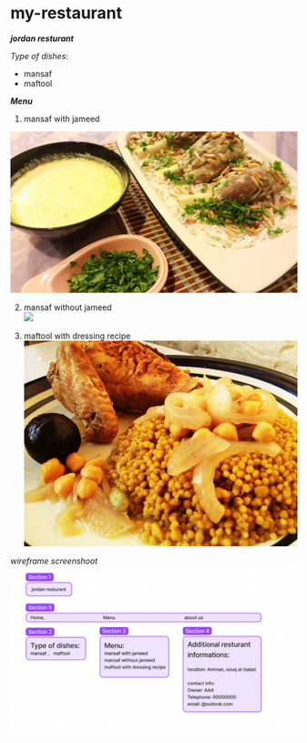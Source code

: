 # my-restaurant

**_jordan resturant_**    


_Type of dishes_:
* mansaf  
* maftool    

**_Menu_**
1.   mansaf with jameed

![](./images/1%20mansaf.jpg)

2. mansaf without jameed  
![](./images/1%201%20mansaf.jpg)  

3. maftool with dressing recipe  
![](./images/%D9%85%D9%81%D8%AA%D9%88%D9%84-%D9%81%D9%84%D8%B3%D8%B7%D9%8A%D9%86%D9%8A-%D9%81%D9%8A-%D8%A8%D8%A7%D8%B4%D8%A7%D9%83-%D8%B4%D9%87%D9%8A%D8%B1.jpg)  





_wireframe screenshoot_
![](./images/Screenshot%20(2749).png)

